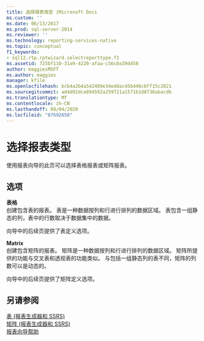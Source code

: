 ```yaml
---
title: 选择报表类型 |Microsoft Docs
ms.custom: ''
ms.date: 06/13/2017
ms.prod: sql-server-2014
ms.reviewer: ''
ms.technology: reporting-services-native
ms.topic: conceptual
f1_keywords:
- sql12.rtp.rptwizard.selectreporttype.f1
ms.assetid: 725bf110-31a9-4220-afaa-c56c0a39d458
author: maggiesMSFT
ms.author: maggies
manager: kfile
ms.openlocfilehash: bcb4a2b4a542409e34eddac45b446cbff15c2821
ms.sourcegitcommit: ad4d92dce894592a259721a1571b1d8736abacdb
ms.translationtype: MT
ms.contentlocale: zh-CN
ms.lasthandoff: 08/04/2020
ms.locfileid: "87692658"
---
```

# <a name="select-the-report-type"></a>选择报表类型
  使用报表向导的此页可以选择表格报表或矩阵报表。  
  
## <a name="options"></a>选项  
 **表格**  
 创建包含表的报表。 表是一种数据按列和行进行排列的数据区域。 表包含一组静态的列，表中的行数取决于数据集中的数据。  
  
 向导中的后续页提供了表定义选项。  
  
 **Matrix**  
 创建包含矩阵的报表。 矩阵是一种数据按列和行进行排列的数据区域。 矩阵所提供的功能与交叉表和透视表的功能类似。 与包括一组静态列的表不同，矩阵的列数可以是动态的。  
  
 向导中的后续页提供了矩阵定义选项。  
  
## <a name="see-also"></a>另请参阅  
 [表 &#40;报表生成器和 SSRS&#41;](report-design/tables-report-builder-and-ssrs.md)   
 [矩阵 &#40;报表生成器和 SSRS&#41;](report-design/create-a-matrix-report-builder-and-ssrs.md)   
 [报表向导帮助](../../2014/reporting-services/report-wizard-help.md)  
  
  
